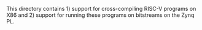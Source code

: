 This directory contains 1) support for cross-compiling RISC-V programs on X86 and 2) support for running these programs on bitstreams on the Zynq PL.
